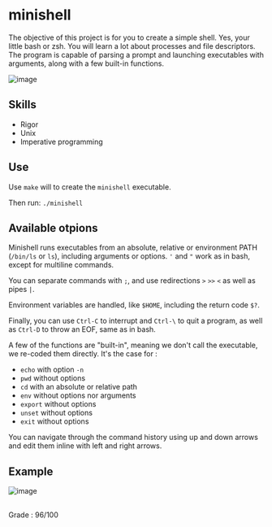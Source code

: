 # minishell

The objective of this project is for you to create a simple shell. Yes, your little bash or zsh. You will learn a lot about processes and file descriptors. The program is capable of parsing a prompt and launching executables with arguments, along with a few built-in functions.

![image](https://user-images.githubusercontent.com/51337012/139272120-f3074c6c-278b-4b67-bf9a-1076500637ec.png)

## Skills
* Rigor
* Unix
* Imperative programming

## Use

Use ``make`` will to create the ``minishell`` executable. 

Then run: ``./minishell``


## Available otpions 

Minishell runs executables from an absolute, relative or environment PATH (``/bin/ls`` or ``ls``), including arguments or options. ``'`` and ``"`` work as in bash, except for multiline commands.

You can separate commands with ``;``, and use redirections ``>`` ``>>`` ``<`` as well as pipes ``|``.

Environment variables are handled, like ``$HOME``, including the return code ``$?``.

Finally, you can use ``Ctrl-C`` to interrupt and ``Ctrl-\`` to quit a program, as well as ``Ctrl-D`` to throw an EOF, same as in bash.

A few of the functions are "built-in", meaning we don't call the executable, we re-coded them directly. It's the case for :

* ``echo`` with option ``-n``
* ``pwd`` without options
* ``cd`` with an absolute or relative path
* ``env`` without options nor arguments
* ``export`` without options
* ``unset``  without options
* ``exit`` without options

You can navigate through the command history using up and down arrows and edit them inline with left and right arrows. 

## Example
![image](https://user-images.githubusercontent.com/51337012/135822328-305c4446-05e7-441d-8c55-d041f8eab0b9.png)

##
Grade : 96/100
